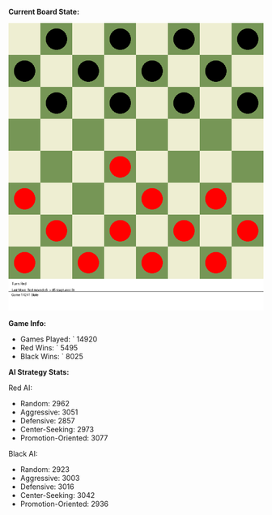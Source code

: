 
**Current Board State:**  
<!-- START_GIF -->
![Checkers Game](./checkers_game.gif)
<!-- END_GIF -->

**Game Info:**  
- Games Played: `<!-- GAMES_PLAYED --> 14920
- Red Wins: `<!-- RED_WINS --> 5495
- Black Wins: `<!-- BLACK_WINS --> 8025

<!-- AI_STATS -->
**AI Strategy Stats:**

Red AI:
- Random: 2962
- Aggressive: 3051
- Defensive: 2857
- Center-Seeking: 2973
- Promotion-Oriented: 3077

Black AI:
- Random: 2923
- Aggressive: 3003
- Defensive: 3016
- Center-Seeking: 3042
- Promotion-Oriented: 2936
